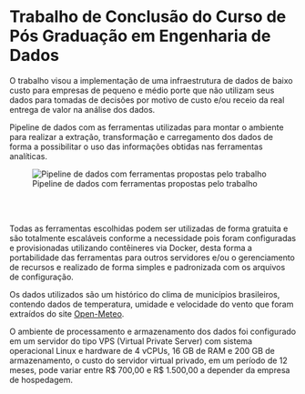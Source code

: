 # Trabalho de Conclusão do Curso de Pós Graduação em Engenharia de Dados

O trabalho visou a implementação de uma infraestrutura de dados de baixo custo para empresas de pequeno e médio porte que não utilizam seus dados para tomadas de decisões por motivo de custo e/ou receio da real entrega de valor na análise dos dados.

Pipeline de dados com as ferramentas utilizadas para montar o ambiente para realizar a extração, transformação e carregamento dos dados de forma a possibilitar o uso das informações obtidas nas ferramentas analíticas.

<figure>
  <img
  src="https://github.com/user-attachments/assets/a93362c4-30f2-44db-b360-f666a3cb2488"
  alt="Pipeline de dados com ferramentas propostas pelo trabalho">
  <figcaption>Pipeline de dados com ferramentas propostas pelo trabalho</figcaption>
</figure>
</br>
</br>

Todas as ferramentas escolhidas podem ser utilizadas de forma gratuita e são totalmente escaláveis conforme a necessidade pois foram configuradas e provisionadas utilizando contêineres via Docker, desta forma a portabilidade das ferramentas para outros servidores e/ou o gerenciamento de recursos e realizado de forma simples e padronizada com os arquivos de configuração.

Os dados utilizados são um histórico do clima de municípios brasileiros, contendo dados de temperatura, umidade e velocidade do vento que foram extraídos do site [Open-Meteo](https://open-meteo.com/).

O ambiente de processamento e armazenamento dos dados foi configurado em um servidor do tipo VPS (Virtual Private Server) com sistema operacional Linux e hardware de 4 vCPUs, 16 GB de RAM e 200 GB de armazenamento, o custo do servidor virtual privado, em um período de 12 meses, pode variar entre R$ 700,00 e R$ 1.500,00 a depender da empresa de hospedagem.
